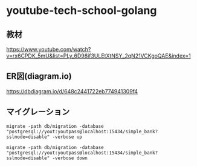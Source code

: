 # youtube-tech-school-golang


## 教材

https://www.youtube.com/watch?v=rx6CPDK_5mU&list=PLy_6D98if3ULEtXtNSY_2qN21VCKgoQAE&index=1

## ER図(diagram.io)

https://dbdiagram.io/d/648c2441722eb774941309f4


## マイグレーション

```
migrate -path db/migration -database "postgresql://yout:youtpass@localhost:15434/simple_bank?sslmode=disable" -verbose up
```

```
migrate -path db/migration -database "postgresql://yout:youtpass@localhost:15434/simple_bank?sslmode=disable" -verbose down
```